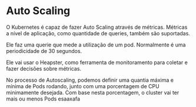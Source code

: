 # Auto Scaling

O Kubernetes é capaz de fazer Auto Scaling através de 
métricas. Métricas a nível de aplicação, como quantidade
de queries, também são suportadas.

Ele faz uma querie que mede a utilização de um pod.
Normalmente é uma periodicidade de 30 segundos.

Ele vai usar o Heapster, como ferramenta de monitoramento
para coletar e fazer decisões sobre métricas.

No processo de Autoscaling, podemos definir uma quantia
máxima e mínima de Pods rodando, junto com uma porcentagem
de CPU minimamente desejada. Com base nesta porcentagem, o
cluster vai ter mais ou menos Pods esaaxafa
